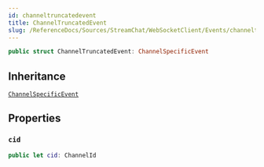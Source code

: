 ```yaml
---
id: channeltruncatedevent 
title: ChannelTruncatedEvent
slug: /ReferenceDocs/Sources/StreamChat/WebSocketClient/Events/channeltruncatedevent
---
```


``` swift
public struct ChannelTruncatedEvent: ChannelSpecificEvent 
```

## Inheritance

[`ChannelSpecificEvent`](ChannelSpecificEvent)

## Properties

### `cid`

``` swift
public let cid: ChannelId
```
